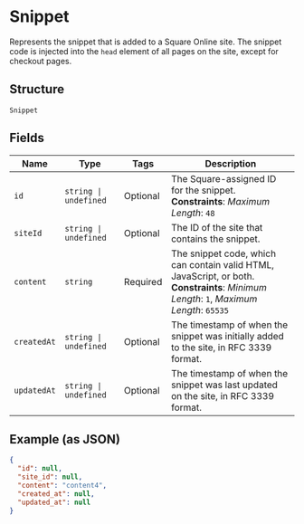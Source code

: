 
# Snippet

Represents the snippet that is added to a Square Online site. The snippet code is injected into the `head` element of all pages on the site, except for checkout pages.

## Structure

`Snippet`

## Fields

| Name | Type | Tags | Description |
|  --- | --- | --- | --- |
| `id` | `string \| undefined` | Optional | The Square-assigned ID for the snippet.<br>**Constraints**: *Maximum Length*: `48` |
| `siteId` | `string \| undefined` | Optional | The ID of the site that contains the snippet. |
| `content` | `string` | Required | The snippet code, which can contain valid HTML, JavaScript, or both.<br>**Constraints**: *Minimum Length*: `1`, *Maximum Length*: `65535` |
| `createdAt` | `string \| undefined` | Optional | The timestamp of when the snippet was initially added to the site, in RFC 3339 format. |
| `updatedAt` | `string \| undefined` | Optional | The timestamp of when the snippet was last updated on the site, in RFC 3339 format. |

## Example (as JSON)

```json
{
  "id": null,
  "site_id": null,
  "content": "content4",
  "created_at": null,
  "updated_at": null
}
```

